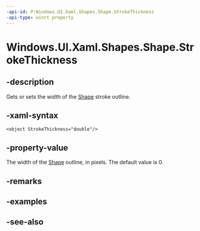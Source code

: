 ```yaml
---
-api-id: P:Windows.UI.Xaml.Shapes.Shape.StrokeThickness
-api-type: winrt property
---
```


<!-- Property syntax
public double StrokeThickness { get;  set; }
-->

# Windows.UI.Xaml.Shapes.Shape.StrokeThickness

## -description
Gets or sets the width of the [Shape](shape.md) stroke outline.



## -xaml-syntax
```xaml
<object StrokeThickness="double"/>
```


## -property-value
The width of the [Shape](shape.md) outline, in pixels. The default value is 0.

## -remarks

## -examples

## -see-also
